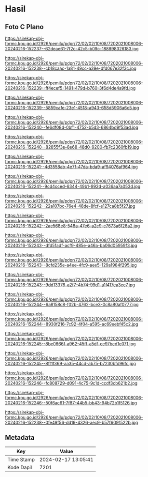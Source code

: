 # Hasil

## Foto C Plano

https://sirekap-obj-formc.kpu.go.id/2926/pemilu/pdpr/72/02/02/10/08/7202021008006-20240216-152237--62deae61-7f2c-42c5-b09c-188898326183.jpg

https://sirekap-obj-formc.kpu.go.id/2926/pemilu/pdpr/72/02/02/10/08/7202021008006-20240216-152238--cb18caac-1a81-49cc-a39e-dfd067e32f3c.jpg

https://sirekap-obj-formc.kpu.go.id/2926/pemilu/pdpr/72/02/02/10/08/7202021008006-20240216-152239--ff4ecef5-1491-479d-b760-3f6d4de4a9fd.jpg

https://sirekap-obj-formc.kpu.go.id/2926/pemilu/pdpr/72/02/02/10/08/7202021008006-20240216-152239--5859cafe-23e1-4518-a943-658d5906a6c5.jpg

https://sirekap-obj-formc.kpu.go.id/2926/pemilu/pdpr/72/02/02/10/08/7202021008006-20240216-152240--fe6df08d-0bf1-4752-b5d3-6864bd9f53ad.jpg

https://sirekap-obj-formc.kpu.go.id/2926/pemilu/pdpr/72/02/02/10/08/7202021008006-20240216-152240--82855f3e-8e68-48d0-9200-fb7c2360fb19.jpg

https://sirekap-obj-formc.kpu.go.id/2926/pemilu/pdpr/72/02/02/10/08/7202021008006-20240216-152241--4d3558ab-4e7f-47da-bda9-af94076af964.jpg

https://sirekap-obj-formc.kpu.go.id/2926/pemilu/pdpr/72/02/02/10/08/7202021008006-20240216-152241--9cd4cced-6344-49b1-992d-a036aa7a053d.jpg

https://sirekap-obj-formc.kpu.go.id/2926/pemilu/pdpr/72/02/02/10/08/7202021008006-20240216-152242--22a107bc-76e4-48de-8fcf-e127ca8b5f27.jpg

https://sirekap-obj-formc.kpu.go.id/2926/pemilu/pdpr/72/02/02/10/08/7202021008006-20240216-152242--2ae568e8-548a-47e6-a2c9-c7673a6f26a2.jpg

https://sirekap-obj-formc.kpu.go.id/2926/pemilu/pdpr/72/02/02/10/08/7202021008006-20240216-152243--dfd51adf-acf9-485e-a46a-ba06d05959f3.jpg

https://sirekap-obj-formc.kpu.go.id/2926/pemilu/pdpr/72/02/02/10/08/7202021008006-20240216-152243--8cfd235e-a4ee-4fc9-aee5-129a1984f295.jpg

https://sirekap-obj-formc.kpu.go.id/2926/pemilu/pdpr/72/02/02/10/08/7202021008006-20240216-152243--9dd13376-a2f7-4b74-99d1-a1f417ea3ec7.jpg

https://sirekap-obj-formc.kpu.go.id/2926/pemilu/pdpr/72/02/02/10/08/7202021008006-20240216-152244--6a8158c8-f02b-4762-bce3-0c8a80af0777.jpg

https://sirekap-obj-formc.kpu.go.id/2926/pemilu/pdpr/72/02/02/10/08/7202021008006-20240216-152244--8930f216-7c92-4f04-a595-ac69eebf45c2.jpg

https://sirekap-obj-formc.kpu.go.id/2926/pemilu/pdpr/72/02/02/10/08/7202021008006-20240216-152245--8be0666f-a962-45ff-a5df-ee97bcd1e071.jpg

https://sirekap-obj-formc.kpu.go.id/2926/pemilu/pdpr/72/02/02/10/08/7202021008006-20240216-152245--8ff1f369-aa35-44cd-ab75-b7230bfd96fc.jpg

https://sirekap-obj-formc.kpu.go.id/2926/pemilu/pdpr/72/02/02/10/08/7202021008006-20240216-152246--fc808729-d091-4c75-9c1d-ccdf3cb621b2.jpg

https://sirekap-obj-formc.kpu.go.id/2926/pemilu/pdpr/72/02/02/10/08/7202021008006-20240216-152246--50f6ac61-7f87-44b5-bb43-94b72b1f5126.jpg

https://sirekap-obj-formc.kpu.go.id/2926/pemilu/pdpr/72/02/02/10/08/7202021008006-20240216-152238--0fe49f56-dd19-4326-aec9-b57f6091522b.jpg


## Metadata

| Key        | Value               |
| ---------- | ------------------- |
| Time Stamp | 2024-02-17 13:05:41 |
| Kode Dapil | 7201                |



